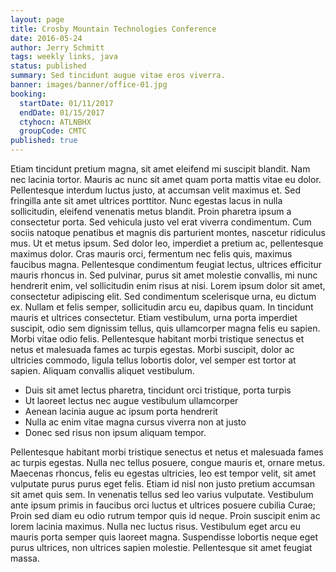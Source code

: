 ```yaml
---
layout: page
title: Crosby Mountain Technologies Conference
date: 2016-05-24
author: Jerry Schmitt
tags: weekly links, java
status: published
summary: Sed tincidunt augue vitae eros viverra.
banner: images/banner/office-01.jpg
booking:
  startDate: 01/11/2017
  endDate: 01/15/2017
  ctyhocn: ATLNBHX
  groupCode: CMTC
published: true
---
```

Etiam tincidunt pretium magna, sit amet eleifend mi suscipit blandit. Nam nec lacinia tortor. Mauris ac nunc sit amet quam porta mattis vitae eu dolor. Pellentesque interdum luctus justo, at accumsan velit maximus et. Sed fringilla ante sit amet ultrices porttitor. Nunc egestas lacus in nulla sollicitudin, eleifend venenatis metus blandit. Proin pharetra ipsum a consectetur porta. Sed vehicula justo vel erat viverra condimentum.
Cum sociis natoque penatibus et magnis dis parturient montes, nascetur ridiculus mus. Ut et metus ipsum. Sed dolor leo, imperdiet a pretium ac, pellentesque maximus dolor. Cras mauris orci, fermentum nec felis quis, maximus faucibus magna. Pellentesque condimentum feugiat lectus, ultrices efficitur mauris rhoncus in. Sed pulvinar, purus sit amet molestie convallis, mi nunc hendrerit enim, vel sollicitudin enim risus at nisi. Lorem ipsum dolor sit amet, consectetur adipiscing elit. Sed condimentum scelerisque urna, eu dictum ex. Nullam et felis semper, sollicitudin arcu eu, dapibus quam. In tincidunt mauris et ultrices consectetur. Etiam vestibulum, urna porta imperdiet suscipit, odio sem dignissim tellus, quis ullamcorper magna felis eu sapien. Morbi vitae odio felis. Pellentesque habitant morbi tristique senectus et netus et malesuada fames ac turpis egestas. Morbi suscipit, dolor ac ultricies commodo, ligula tellus lobortis dolor, vel semper est tortor at sapien. Aliquam convallis aliquet vestibulum.

* Duis sit amet lectus pharetra, tincidunt orci tristique, porta turpis
* Ut laoreet lectus nec augue vestibulum ullamcorper
* Aenean lacinia augue ac ipsum porta hendrerit
* Nulla ac enim vitae magna cursus viverra non at justo
* Donec sed risus non ipsum aliquam tempor.

Pellentesque habitant morbi tristique senectus et netus et malesuada fames ac turpis egestas. Nulla nec tellus posuere, congue mauris et, ornare metus. Maecenas rhoncus, felis eu egestas ultricies, leo est tempor velit, sit amet vulputate purus purus eget felis. Etiam id nisl non justo pretium accumsan sit amet quis sem. In venenatis tellus sed leo varius vulputate. Vestibulum ante ipsum primis in faucibus orci luctus et ultrices posuere cubilia Curae; Proin sed diam eu odio rutrum tempor quis id neque. Proin suscipit enim ac lorem lacinia maximus. Nulla nec luctus risus. Vestibulum eget arcu eu mauris porta semper quis laoreet magna. Suspendisse lobortis neque eget purus ultrices, non ultrices sapien molestie. Pellentesque sit amet feugiat massa.
